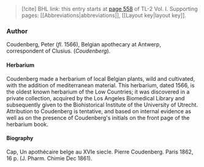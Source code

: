 > [!cite] BHL link: this entry starts at [page 558](https://www.biodiversitylibrary.org/item/103414#page/606/mode/1up) of TL-2 Vol. I.
> Supporting pages: [[Abbreviations|abbreviations]], [[Layout key|layout key]].

### Author

Coudenberg, Peter (*fl*. 1566), Belgian apothecary at Antwerp, correspondent of Clusius. (*Coudenberg*).

#### Herbarium

Coudenberg made a herbarium of local Belgian plants, wild and cultivated, with the addition of mediterranean material. This herbarium, dated 1566, is the oldest known herbarium of the Low Countries; it was discovered in a private collection, acquired by the Los Angeles Biomedical Library and subsequently given to the Biohistorical Institute of the University of Utrecht. Attribution to Coudenberg is tentative, and based on internal evidence as well as on the presence of Coudenberg's initials on the front page of the herbarium book.

#### Biography

Cap, Un apothécaire belge au XVIe siecle. Pierre Coudenberg. Paris 1862, 16 p. (J. Pharm. Chimie Dec 1861).

